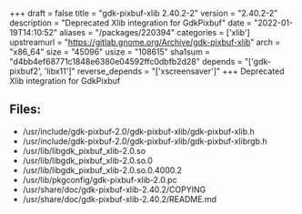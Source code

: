+++
draft = false
title = "gdk-pixbuf-xlib 2.40.2-2"
version = "2.40.2-2"
description = "Deprecated Xlib integration for GdkPixbuf"
date = "2022-01-19T14:10:52"
aliases = "/packages/220394"
categories = ['xlib']
upstreamurl = "https://gitlab.gnome.org/Archive/gdk-pixbuf-xlib"
arch = "x86_64"
size = "45096"
usize = "108615"
sha1sum = "d4bb4ef68771c1848e6380e04592ffc0dbfb2d28"
depends = "['gdk-pixbuf2', 'libx11']"
reverse_depends = "['xscreensaver']"
+++
Deprecated Xlib integration for GdkPixbuf

## Files: 
* /usr/include/gdk-pixbuf-2.0/gdk-pixbuf-xlib/gdk-pixbuf-xlib.h
* /usr/include/gdk-pixbuf-2.0/gdk-pixbuf-xlib/gdk-pixbuf-xlibrgb.h
* /usr/lib/libgdk_pixbuf_xlib-2.0.so
* /usr/lib/libgdk_pixbuf_xlib-2.0.so.0
* /usr/lib/libgdk_pixbuf_xlib-2.0.so.0.4000.2
* /usr/lib/pkgconfig/gdk-pixbuf-xlib-2.0.pc
* /usr/share/doc/gdk-pixbuf-xlib-2.40.2/COPYING
* /usr/share/doc/gdk-pixbuf-xlib-2.40.2/README.md
